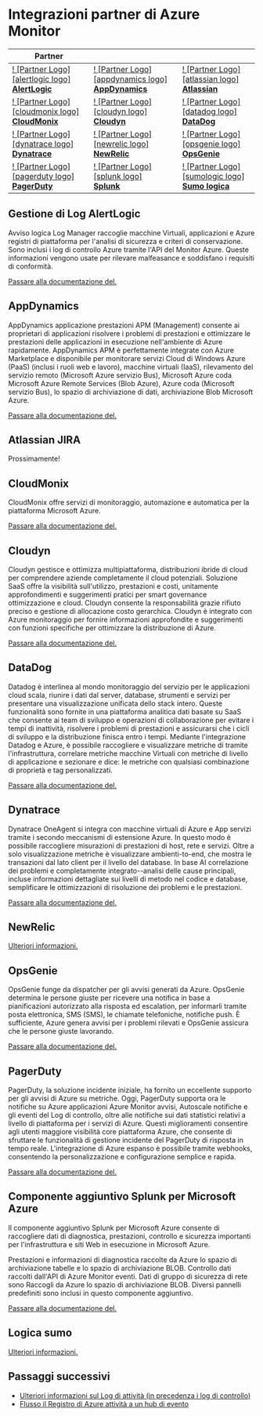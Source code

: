<properties
    pageTitle="Integrazioni di partner Monitor Azure | Microsoft Azure"
    description="Informazioni sui partner Azure Monitor e come è possibile accedere documentazione per l'integrazione con loro."
    authors="johnkemnetz"
    manager="rboucher"
    editor=""
    services="monitoring-and-diagnostics"
    documentationCenter="monitoring-and-diagnostics"/>

<tags
    ms.service="monitoring-and-diagnostics"
    ms.workload="na"
    ms.tgt_pltfrm="na"
    ms.devlang="na"
    ms.topic="article"
    ms.date="09/26/2016"
    ms.author="johnkem"/>

# <a name="azure-monitor-partner-integrations"></a>Integrazioni partner di Azure Monitor

|Partner|||
|-----------|-----------|-----------|
| [! [Partner Logo] [alertlogic logo] <br/> **AlertLogic**][alertlogic-anchor] | [! [Partner Logo] [appdynamics logo] <br/> **AppDynamics**][appdynamics-anchor] | [! [Partner Logo] [atlassian logo] <br/> **Atlassian**][atlassian-anchor] |
| [! [Partner Logo] [cloudmonix logo] <br/> **CloudMonix**][cloudmonix-anchor] | [! [Partner Logo] [cloudyn logo] <br/> **Cloudyn**][cloudyn-anchor] | [! [Partner Logo] [datadog logo] <br/> **DataDog**][datadog-anchor] |
| [! [Partner Logo] [dynatrace logo] <br/> **Dynatrace**][dynatrace-anchor] | [! [Partner Logo] [newrelic logo] <br/> **NewRelic**][newrelic-anchor] | [! [Partner Logo] [opsgenie logo] <br/> **OpsGenie**][opsgenie-anchor] |
| [! [Partner Logo] [pagerduty logo] <br/> **PagerDuty**][pagerduty-anchor] | [! [Partner Logo] [splunk logo] <br/> **Splunk**][splunk-anchor] | [! [Partner Logo] [sumologic logo] <br/> **Sumo logica**][sumologic-anchor] |

## <a name="alertlogic-log-manager"></a>Gestione di Log AlertLogic
Avviso logica Log Manager raccoglie macchine Virtuali, applicazioni e Azure registri di piattaforma per l'analisi di sicurezza e criteri di conservazione. Sono inclusi i log di controllo Azure tramite l'API del Monitor Azure.  Queste informazioni vengono usate per rilevare malfeasance e soddisfano i requisiti di conformità.

[Passare alla documentazione del.][alertlogic-doc]

## <a name="appdynamics"></a>AppDynamics
AppDynamics applicazione prestazioni APM (Management) consente ai proprietari di applicazioni risolvere i problemi di prestazioni e ottimizzare le prestazioni delle applicazioni in esecuzione nell'ambiente di Azure rapidamente. AppDynamics APM è perfettamente integrate con Azure Marketplace e disponibile per monitorare servizi Cloud di Windows Azure (PaaS) (inclusi i ruoli web e lavoro), macchine virtuali (IaaS), rilevamento del servizio remoto (Microsoft Azure servizio Bus), Microsoft Azure coda Microsoft Azure Remote Services (Blob Azure), Azure coda (Microsoft servizio Bus), lo spazio di archiviazione di dati, archiviazione Blob Microsoft Azure.

[Passare alla documentazione del.][appdynamics-doc]

## <a name="atlassian-jira"></a>Atlassian JIRA
Prossimamente!

## <a name="cloudmonix"></a>CloudMonix
CloudMonix offre servizi di monitoraggio, automazione e automatica per la piattaforma Microsoft Azure.

[Passare alla documentazione del.][cloudmonix-doc]

## <a name="cloudyn"></a>Cloudyn
Cloudyn gestisce e ottimizza multipiattaforma, distribuzioni ibride di cloud per comprendere aziende completamente il cloud potenziali. Soluzione SaaS offre la visibilità sull'utilizzo, prestazioni e costi, unitamente approfondimenti e suggerimenti pratici per smart governance ottimizzazione e cloud. Cloudyn consente la responsabilità grazie rifiuto preciso e gestione di allocazione costo gerarchica. Cloudyn è integrato con Azure monitoraggio per fornire informazioni approfondite e suggerimenti con funzioni specifiche per ottimizzare la distribuzione di Azure.

[Passare alla documentazione del.][cloudyn-doc]

## <a name="datadog"></a>DataDog
Datadog è interlinea al mondo monitoraggio del servizio per le applicazioni cloud scala, riunire i dati dal server, database, strumenti e servizi per presentare una visualizzazione unificata dello stack intero. Queste funzionalità sono fornite in una piattaforma analitica dati basate su SaaS che consente ai team di sviluppo e operazioni di collaborazione per evitare i tempi di inattività, risolvere i problemi di prestazioni e assicurarsi che i cicli di sviluppo e la distribuzione finisca entro i tempi. Mediante l'integrazione Datadog e Azure, è possibile raccogliere e visualizzare metriche di tramite l'infrastruttura, correlare metriche macchine Virtuali con metriche di livello di applicazione e sezionare e dice: le metriche con qualsiasi combinazione di proprietà e tag personalizzati.

[Passare alla documentazione del.][datadog-doc]

## <a name="dynatrace"></a>Dynatrace
Dynatrace OneAgent si integra con macchine virtuali di Azure e App servizi tramite i secondo meccanismi di estensione Azure.
In questo modo è possibile raccogliere misurazioni di prestazioni di host, rete e servizi.
Oltre a solo visualizzazione metriche è visualizzare ambienti-to-end, che mostra le transazioni dal lato client per il livello del database.
In base AI correlazione dei problemi e completamente integrato--analisi delle cause principali, incluse informazioni dettagliate sui livelli di metodo nel codice e database, semplificare le ottimizzazioni di risoluzione dei problemi e le prestazioni.

[Passare alla documentazione del.][dynatrace-doc]

## <a name="newrelic"></a>NewRelic

[Ulteriori informazioni.][newrelic-doc]

## <a name="opsgenie"></a>OpsGenie
OpsGenie funge da dispatcher per gli avvisi generati da Azure. OpsGenie determina le persone giuste per ricevere una notifica in base a pianificazioni autorizzato alla risposta ed escalation, per informarli tramite posta elettronica, SMS (SMS), le chiamate telefoniche, notifiche push. È sufficiente, Azure genera avvisi per i problemi rilevati e OpsGenie assicura che le persone giuste lavorando.

[Passare alla documentazione del.][opsgenie-doc]

## <a name="pagerduty"></a>PagerDuty
PagerDuty, la soluzione incidente iniziale, ha fornito un eccellente supporto per gli avvisi di Azure su metriche. Oggi, PagerDuty supporta ora le notifiche su Azure applicazioni Azure Monitor avvisi, Autoscale notifiche e gli eventi del Log di controllo, oltre alle notifiche sui dati statistici relativi a livello di piattaforma per i servizi di Azure. Questi miglioramenti consentire agli utenti maggiore visibilità core piattaforma Azure, che consente di sfruttare le funzionalità di gestione incidente del PagerDuty di risposta in tempo reale. L'integrazione di Azure espanso è possibile tramite webhooks, consentendo la personalizzazione e configurazione semplice e rapida.

[Passare alla documentazione del.][pagerduty-doc]

## <a name="splunk-add-on-for-microsoft-azure"></a>Componente aggiuntivo Splunk per Microsoft Azure
Il componente aggiuntivo Splunk per Microsoft Azure consente di raccogliere dati di diagnostica, prestazioni, controllo e sicurezza importanti per l'infrastruttura e siti Web in esecuzione in Microsoft Azure.

Prestazioni e informazioni di diagnostica raccolte da Azure lo spazio di archiviazione tabelle e lo spazio di archiviazione BLOB. Controllo dati raccolti dall'API di Azure Monitor eventi. Dati di gruppo di sicurezza di rete sono Raccogli da Azure lo spazio di archiviazione BLOB. Diversi pannelli predefiniti sono inclusi in questo componente aggiuntivo.

[Passare alla documentazione del.][splunk-doc]

## <a name="sumo-logic"></a>Logica sumo

[Ulteriori informazioni.][sumologic-doc]

## <a name="next-steps"></a>Passaggi successivi
- [Ulteriori informazioni sul Log di attività (in precedenza i log di controllo)](../resource-group-audit.md)
- [Flusso il Registro di Azure attività a un hub di evento](./monitoring-stream-activity-logs-event-hubs.md)

<!--Connectors Documentation-->
[alertlogic-anchor]: #alertlogic-log-manager "AlertLogic"
[appdynamics-anchor]: #appdynamics "AppDynamics"
[atlassian-anchor]: #atlassian-jira "Atlassian"
[cloudmonix-anchor]: #cloudmonix "CloudMonix"
[cloudyn-anchor]: #cloudyn "Cloudyn"
[datadog-anchor]: #datadog "DataDog"
[dynatrace-anchor]: #dynatrace "Dynatrace"
[newrelic-anchor]: #newrelic "NewRelic"
[opsgenie-anchor]: #opsgenie "OpsGenie"
[pagerduty-anchor]: #pagerduty "PagerDuty"
[splunk-anchor]: #splunk-add-on-for-microsoft-azure "Splunk"
[sumologic-anchor]: #sumologic "Logica sumo"

<!--Icon references-->
[alertlogic-logo]: ./media/partner-logos/alertlogic.png
[appdynamics-logo]: ./media/partner-logos/appdynamics.png
[atlassian-logo]: ./media/partner-logos/atlassian.png
[cloudmonix-logo]: ./media/partner-logos/cloudmonix.png
[cloudyn-logo]: ./media/partner-logos/cloudyn.png
[datadog-logo]: ./media/partner-logos/datadog.png
[dynatrace-logo]: ./media/partner-logos/dynatrace.png
[newrelic-logo]: ./media/partner-logos/newrelic.png
[opsgenie-logo]: ./media/partner-logos/opsgenie.png
[pagerduty-logo]: ./media/partner-logos/pagerduty.png
[splunk-logo]: ./media/partner-logos/splunk.png
[sumologic-logo]: ./media/partner-logos/sumologic.png

<!--Partner Documentation-->
[alertlogic-doc]: https://docs.alertlogic.com/userGuides/log-manager-collection-sources.htm "Documentazione AlertLogic."
[appdynamics-doc]: https://docs.appdynamics.com/display/PRO42/Register+for+AppDynamics+for+Windows+Azure "Documentazione AppDynamics."
[cloudmonix-doc]: http://cloudmonix.com/features/azure-management/ "Introduzione CloudMonix."
[cloudyn-doc]: https://www.cloudyn.com/azure-monitoring "Introduzione Cloudyn."
[datadog-doc]: http://docs.datadoghq.com/integrations/azure/ "Documentazione DataDog."
[dynatrace-doc]: https://blog.ruxit.com/ruxit-monitoring-azure-web-apps/ "Documentazione Dynatrace."
[newrelic-doc]: https://newrelic.com/azure "Documentazione NewRelic."
[opsgenie-doc]: https://www.opsgenie.com/docs/integrations/azure-integration "Documentazione OpsGenie."
[pagerduty-doc]: https://www.pagerduty.com/docs/guides/azure-integration-guide/ "Documentazione PagerDuty"
[splunk-doc]: https://splunkbase.splunk.com/app/3084/#/details "Documentazione Splunk."
[sumologic-doc]: https://www.sumologic.com/azure "Documentazione SumoLogic"

